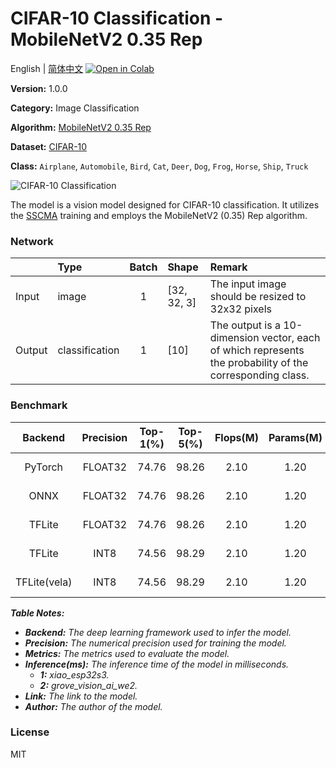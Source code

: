 # CIFAR-10 Classification - MobileNetV2 0.35 Rep

English | [简体中文](../zh_CN/CIFAR-10_Classification_MobileNetV2_0.35_Rep_32.md) [![Open in Colab](https://colab.research.google.com/assets/colab-badge.svg)](https://colab.research.google.com/github/seeed-studio/sscma-model-zoo/blob/main/notebooks/en/CIFAR-10_Classification_MobileNetV2_0.35_Rep_32.ipynb)

**Version:** 1.0.0

**Category:** Image Classification

**Algorithm:** [MobileNetV2 0.35 Rep](https://github.com/Seeed-Studio/ModelAssistant/blob/main/configs/classification/mobnetv2_0.35_rep_1bx16_300e_cifar10.py)

**Dataset:** [CIFAR-10](https://www.cs.toronto.edu/~kriz/cifar.html)

**Class:** `Airplane`, `Automobile`, `Bird`, `Cat`, `Deer`, `Dog`, `Frog`, `Horse`, `Ship`, `Truck`

![CIFAR-10 Classification](https://files.seeedstudio.com/sscma/static/cifar10_cls_0_35.png)

The model is a vision model designed for CIFAR-10 classification. It utilizes the [SSCMA](https://github.com/Seeed-Studio/SSCMA) training and employs the MobileNetV2 (0.35) Rep algorithm.

### Network 

|        | Type           |  Batch  | Shape       | Remark                                                                                                    |
|:-------|:---------------|:-------:|:------------|:----------------------------------------------------------------------------------------------------------|
| Input  | image          |    1    | [32, 32, 3] | The input image should be resized to 32x32 pixels                                                         |
| Output | classification |    1    | [10]        | The output is a 10-dimension vector, each of which represents the probability of the corresponding class. |
### Benchmark

|   Backend    |  Precision  |  Top-1(%)  |  Top-5(%)  |  Flops(M)  |  Params(M)  |   Inference(ms)   |                                                                               Download                                                                               |    Author    |
|:------------:|:-----------:|:----------:|:----------:|:----------:|:-----------:|:-----------------:|:--------------------------------------------------------------------------------------------------------------------------------------------------------------------:|:------------:|
|   PyTorch    |   FLOAT32   |   74.76    |   98.26    |    2.10    |    1.20     |         -         |   [Link](https://files.seeedstudio.com/sscma/model_zoo/classification/cifar10/mobilenetv2_0.35_cifar10_float32_sha1_229a650d3d6352349bbe09f27120b0ffaea03154.pth)    | Seeed Studio |
|     ONNX     |   FLOAT32   |   74.76    |   98.26    |    2.10    |    1.20     |         -         |   [Link](https://files.seeedstudio.com/sscma/model_zoo/classification/cifar10/mobilenetv2_0.35_cifar10_float32_sha1_5de550613080ddb9e9c48917abae402b72fb1f7c.onnx)   | Seeed Studio |
|    TFLite    |   FLOAT32   |   74.76    |   98.26    |    2.10    |    1.20     |         -         |  [Link](https://files.seeedstudio.com/sscma/model_zoo/classification/cifar10/mobilenetv2_0.35_cifar10_float32_sha1_8573efa98eb573ce709d0eeef97cac84a4a54442.tflite)  | Seeed Studio |
|    TFLite    |    INT8     |   74.56    |   98.29    |    2.10    |    1.20     | 13<sup>(1)</sup>  |   [Link](https://files.seeedstudio.com/sscma/model_zoo/classification/cifar10/mobilenetv2_0.35_cifar10_int8_sha1_84561285cfef22718d41b93f81853143746293d8.tflite)    | Seeed Studio |
| TFLite(vela) |    INT8     |   74.56    |   98.29    |    2.10    |    1.20     | 2.0<sup>(2)</sup> | [Link](https://files.seeedstudio.com/sscma/model_zoo/classification/cifar10/mobilenetv2_0.35_cifar10_int8_sha1_84561285cfef22718d41b93f81853143746293d8_vela.tflite) | Seeed Studio |

***Table Notes:***

- ***Backend:** The deep learning framework used to infer the model.*
- ***Precision:** The numerical precision used for training the model.*
- ***Metrics:** The metrics used to evaluate the model.*
- ***Inference(ms):** The inference time of the model in milliseconds.*
  - ***1:** xiao_esp32s3.*
  - ***2:** grove_vision_ai_we2.*
- ***Link:** The link to the model.*
- ***Author:** The author of the model.*

### License

MIT

